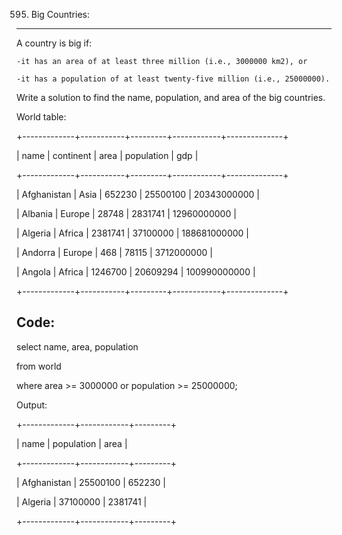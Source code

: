 595. Big Countries:
------------------

A country is big if:

    -it has an area of at least three million (i.e., 3000000 km2), or
    
    -it has a population of at least twenty-five million (i.e., 25000000).

Write a solution to find the name, population, and area of the big countries.

World table:

+-------------+-----------+---------+------------+--------------+

| name        | continent | area    | population | gdp          |

+-------------+-----------+---------+------------+--------------+

| Afghanistan | Asia      | 652230  | 25500100   | 20343000000  |

| Albania     | Europe    | 28748   | 2831741    | 12960000000  |

| Algeria     | Africa    | 2381741 | 37100000   | 188681000000 |

| Andorra     | Europe    | 468     | 78115      | 3712000000   |

| Angola      | Africa    | 1246700 | 20609294   | 100990000000 |

+-------------+-----------+---------+------------+--------------+


Code:
-----
select name, area, population

from world

where area >= 3000000 or population >= 25000000;


Output: 

+-------------+------------+---------+

| name        | population | area    |

+-------------+------------+---------+

| Afghanistan | 25500100   | 652230  |

| Algeria     | 37100000   | 2381741 |

+-------------+------------+---------+



